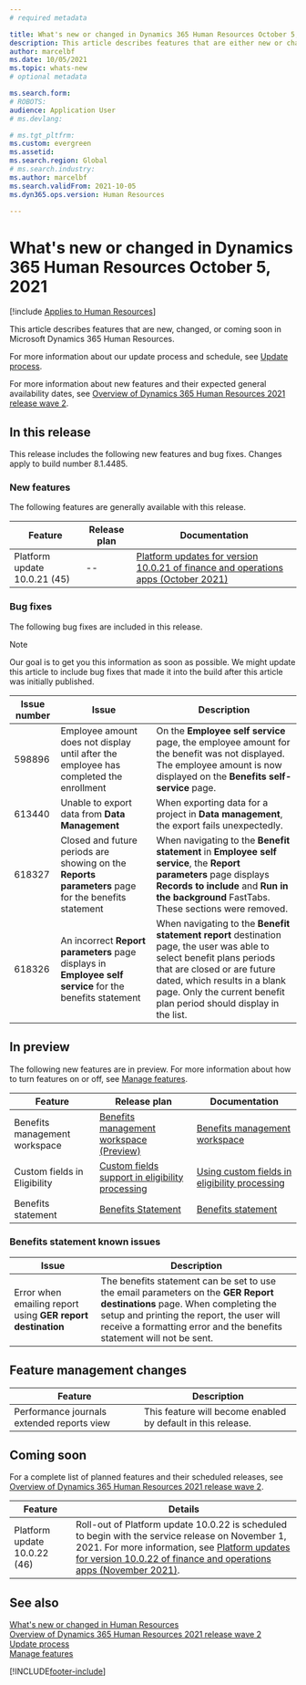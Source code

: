 ```yaml
---
# required metadata

title: What's new or changed in Dynamics 365 Human Resources October 5, 2021
description: This article describes features that are either new or changed in Microsoft Dynamics 365 Human Resources for October 5, 2021.
author: marcelbf
ms.date: 10/05/2021
ms.topic: whats-new
# optional metadata

ms.search.form:
# ROBOTS:
audience: Application User
# ms.devlang:

# ms.tgt_pltfrm:
ms.custom: evergreen
ms.assetid:
ms.search.region: Global
# ms.search.industry:
ms.author: marcelbf
ms.search.validFrom: 2021-10-05
ms.dyn365.ops.version: Human Resources

---
```


# What's new or changed in Dynamics 365 Human Resources October 5, 2021

[!include [Applies to Human Resources](../includes/applies-to-hr.md)]

This article describes features that are new, changed, or coming soon in Microsoft Dynamics 365 Human Resources.

For more information about our update process and schedule, see [Update process](hr-admin-setup-update-process.md).

For more information about new features and their expected general availability dates, see [Overview of Dynamics 365 Human Resources 2021 release wave 2](/dynamics365-release-plan/2021wave2/human-resources/dynamics365-human-resources/).

## In this release

This release includes the following new features and bug fixes. Changes apply to build number 8.1.4485.

### New features

The following features are generally available with this release.

| Feature | Release plan | Documentation |
|---|---|---|
| Platform update 10.0.21 (45) | -- | [Platform updates for version 10.0.21 of finance and operations apps (October 2021)](/dynamics365/fin-ops-core/dev-itpro/get-started/whats-new-platform-updates-10-0-21) |


### Bug fixes

The following bug fixes are included in this release.

> [!NOTE]
> Our goal is to get you this information as soon as possible. We might update this article to include bug fixes that made it into the build after this article was initially published.

| Issue number | Issue | Description |
|---|---|---|
| 598896 | Employee amount does not display until after the employee has completed the enrollment | On the **Employee self service** page, the employee amount for the benefit was not displayed. The employee amount is now displayed on the **Benefits self-service** page.  |
| 613440 | Unable to export data from **Data Management** | When exporting data for a project in **Data management**, the export fails unexpectedly. |
| 618327 | Closed and future periods are showing on the **Reports parameters** page for the benefits statement | When navigating to the **Benefit statement** in **Employee self service**, the **Report parameters** page displays **Records to include** and **Run in the background** FastTabs. These sections were removed.|
| 618326 | An incorrect **Report parameters** page displays in **Employee self service** for the benefits statement| When navigating to the **Benefit statement report** destination page, the user was able to select benefit plans periods that are closed or are future dated, which results in a blank page. Only the current benefit plan period should display in the list. |

## In preview

The following new features are in preview. For more information about how to turn features on or off, see [Manage features](hr-admin-manage-features.md).

| Feature | Release plan | Documentation |
|---|---|---|
| Benefits management workspace | [Benefits management workspace (Preview)](/dynamics365-release-plan/2020wave2/human-resources/dynamics365-human-resources/benefits-management-workspace) | [Benefits management workspace](hr-benefits-management-workspace.md) |
| Custom fields in Eligibility |[Custom fields support in eligibility processing](/dynamics365-release-plan/2021wave1/human-resources/dynamics365-human-resources/custom-field-support-benefits-management) | [Using custom fields in eligibility processing](/dynamics365/human-resources/hr-benefits-setup-eligibility-rules#using-custom-fields-in-eligibility-rules) |
| Benefits statement |[Benefits Statement](/dynamics365-release-plan/2021wave1/human-resources/dynamics365-human-resources/benefits-summary-statement) | [Benefits statement](hr-benefits-statement.md) |

### Benefits statement known issues

| Issue | Description |
|---|---|
|Error when emailing report using **GER report destination** | The benefits statement can be set to use the email parameters on the **GER Report destinations** page. When completing the setup and printing the report, the user will receive a formatting error and the benefits statement will not be sent.|

## Feature management changes

| Feature | Description |
|---|---|
|Performance journals extended reports view | This feature will become enabled by default in this release. |

## Coming soon

For a complete list of planned features and their scheduled releases, see [Overview of Dynamics 365 Human Resources 2021 release wave 2](/dynamics365-release-plan/2021wave2/human-resources/dynamics365-human-resources/).

| Feature | Details |
|---|---|
| Platform update 10.0.22 (46) | Roll-out of Platform update 10.0.22 is scheduled to begin with the service release on November 1, 2021. For more information, see [Platform updates for version 10.0.22 of finance and operations apps (November 2021)](/dynamics365/fin-ops-core/dev-itpro/get-started/whats-new-platform-updates-10-0-22). |



## See also

[What's new or changed in Human Resources](hr-admin-whats-new.md)</br>
[Overview of Dynamics 365 Human Resources 2021 release wave 2](/dynamics365-release-plan/2021wave2/human-resources/dynamics365-human-resources/)</br>
[Update process](hr-admin-setup-update-process.md)</br>
[Manage features](hr-admin-manage-features.md)

[!INCLUDE[footer-include](../includes/footer-banner.md)]

